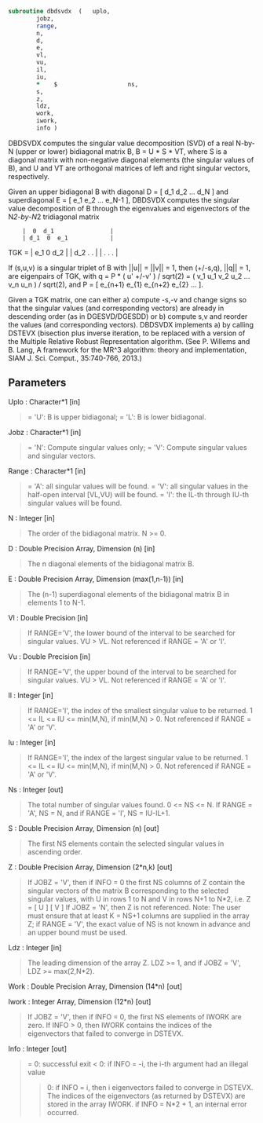 ```fortran
subroutine dbdsvdx	(	uplo,
		jobz,
		range,
		n,
		d,
		e,
		vl,
		vu,
		il,
		iu,
		*    $                    ns,
		s,
		z,
		ldz,
		work,
		iwork,
		info )
```

  DBDSVDX computes the singular value decomposition (SVD) of a real
  N-by-N (upper or lower) bidiagonal matrix B, B = U * S * VT,
  where S is a diagonal matrix with non-negative diagonal elements
  (the singular values of B), and U and VT are orthogonal matrices
  of left and right singular vectors, respectively.

  Given an upper bidiagonal B with diagonal D = [ d_1 d_2 ... d_N ]
  and superdiagonal E = [ e_1 e_2 ... e_N-1 ], DBDSVDX computes the
  singular value decomposition of B through the eigenvalues and
  eigenvectors of the N*2-by-N*2 tridiagonal matrix

        |  0  d_1                |
        | d_1  0  e_1            |
  TGK = |     e_1  0  d_2        |
        |         d_2  .   .     |
        |              .   .   . |

  If (s,u,v) is a singular triplet of B with ||u|| = ||v|| = 1, then
  (+/-s,q), ||q|| = 1, are eigenpairs of TGK, with q = P * ( u' +/-v' ) /
  sqrt(2) = ( v_1 u_1 v_2 u_2 ... v_n u_n ) / sqrt(2), and
  P = [ e_{n+1} e_{1} e_{n+2} e_{2} ... ].

  Given a TGK matrix, one can either a) compute -s,-v and change signs
  so that the singular values (and corresponding vectors) are already in
  descending order (as in DGESVD/DGESDD) or b) compute s,v and reorder
  the values (and corresponding vectors). DBDSVDX implements a) by
  calling DSTEVX (bisection plus inverse iteration, to be replaced
  with a version of the Multiple Relative Robust Representation
  algorithm. (See P. Willems and B. Lang, A framework for the MR^3
  algorithm: theory and implementation, SIAM J. Sci. Comput.,
  35:740-766, 2013.)

## Parameters
Uplo : Character*1 [in]
> = 'U':  B is upper bidiagonal;
> = 'L':  B is lower bidiagonal.

Jobz : Character*1 [in]
> = 'N':  Compute singular values only;
> = 'V':  Compute singular values and singular vectors.

Range : Character*1 [in]
> = 'A': all singular values will be found.
> = 'V': all singular values in the half-open interval [VL,VU)
> will be found.
> = 'I': the IL-th through IU-th singular values will be found.

N : Integer [in]
> The order of the bidiagonal matrix.  N >= 0.

D : Double Precision Array, Dimension (n) [in]
> The n diagonal elements of the bidiagonal matrix B.

E : Double Precision Array, Dimension (max(1,n-1)) [in]
> The (n-1) superdiagonal elements of the bidiagonal matrix
> B in elements 1 to N-1.

Vl : Double Precision [in]
> If RANGE='V', the lower bound of the interval to
> be searched for singular values. VU > VL.
> Not referenced if RANGE = 'A' or 'I'.

Vu : Double Precision [in]
> If RANGE='V', the upper bound of the interval to
> be searched for singular values. VU > VL.
> Not referenced if RANGE = 'A' or 'I'.

Il : Integer [in]
> If RANGE='I', the index of the
> smallest singular value to be returned.
> 1 <= IL <= IU <= min(M,N), if min(M,N) > 0.
> Not referenced if RANGE = 'A' or 'V'.

Iu : Integer [in]
> If RANGE='I', the index of the
> largest singular value to be returned.
> 1 <= IL <= IU <= min(M,N), if min(M,N) > 0.
> Not referenced if RANGE = 'A' or 'V'.

Ns : Integer [out]
> The total number of singular values found.  0 <= NS <= N.
> If RANGE = 'A', NS = N, and if RANGE = 'I', NS = IU-IL+1.

S : Double Precision Array, Dimension (n) [out]
> The first NS elements contain the selected singular values in
> ascending order.

Z : Double Precision Array, Dimension (2*n,k) [out]
> If JOBZ = 'V', then if INFO = 0 the first NS columns of Z
> contain the singular vectors of the matrix B corresponding to
> the selected singular values, with U in rows 1 to N and V
> in rows N+1 to N*2, i.e.
> Z = [ U ]
> [ V ]
> If JOBZ = 'N', then Z is not referenced.
> Note: The user must ensure that at least K = NS+1 columns are
> supplied in the array Z; if RANGE = 'V', the exact value of
> NS is not known in advance and an upper bound must be used.

Ldz : Integer [in]
> The leading dimension of the array Z. LDZ >= 1, and if
> JOBZ = 'V', LDZ >= max(2,N*2).

Work : Double Precision Array, Dimension (14*n) [out]

Iwork : Integer Array, Dimension (12*n) [out]
> If JOBZ = 'V', then if INFO = 0, the first NS elements of
> IWORK are zero. If INFO > 0, then IWORK contains the indices
> of the eigenvectors that failed to converge in DSTEVX.

Info : Integer [out]
> = 0:  successful exit
> < 0:  if INFO = -i, the i-th argument had an illegal value
> > 0:  if INFO = i, then i eigenvectors failed to converge
> in DSTEVX. The indices of the eigenvectors
> (as returned by DSTEVX) are stored in the
> array IWORK.
> if INFO = N*2 + 1, an internal error occurred.

